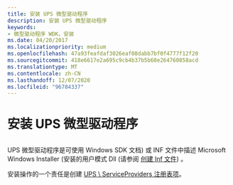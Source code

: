 ```yaml
---
title: 安装 UPS 微型驱动程序
description: 安装 UPS 微型驱动程序
keywords:
- 微型驱动程序 WDK，安装
ms.date: 04/20/2017
ms.localizationpriority: medium
ms.openlocfilehash: 47a93feafdaf3026eaf08dabb7bf0f4777f12f20
ms.sourcegitcommit: 418e6617e2a695c9cb4b37b5b60e264760858acd
ms.translationtype: MT
ms.contentlocale: zh-CN
ms.lasthandoff: 12/07/2020
ms.locfileid: "96784337"
---
```

# <a name="installing-ups-minidrivers"></a>安装 UPS 微型驱动程序


## <span id="ddk_installing_ups_minidrivers_kg"></span><span id="DDK_INSTALLING_UPS_MINIDRIVERS_KG"></span>


UPS 微型驱动程序是可使用 Windows SDK 文档) 或 INF 文件中描述 Microsoft Windows Installer (安装的用户模式 Dll (请参阅 [创建 Inf 文件](../install/overview-of-inf-files.md)) 。

安装操作的一个责任是创建 [UPS \\ ServiceProviders 注册表项](ups-serviceproviders-registry-entries.md)。

 

